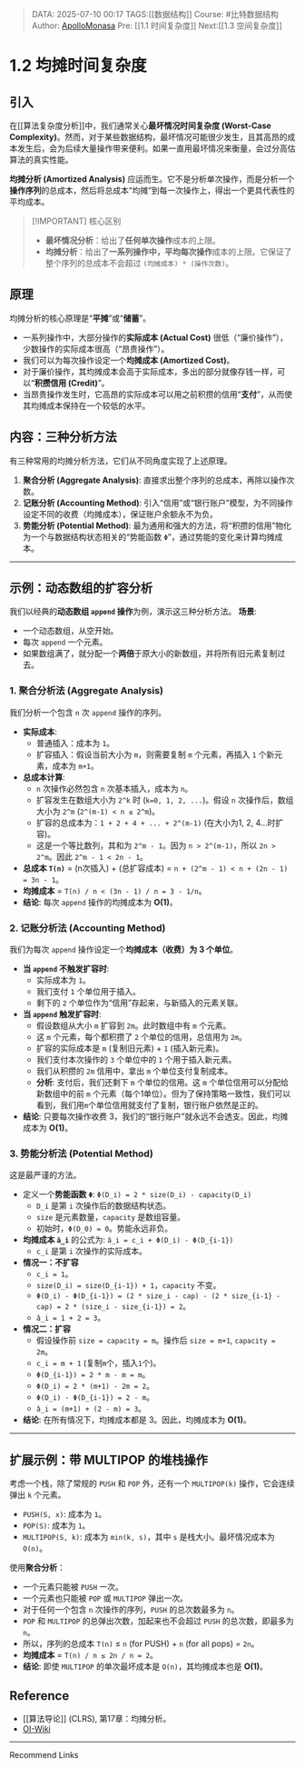 > DATA: 2025-07-10 00:17
> TAGS:[[数据结构]]
> Course: #比特数据结构 
> Author: [ApolloMonasa](https://github.com/ApolloMonasa)
> Pre: [[1.1 时间复杂度]]
> Next:[[1.3 空间复杂度]]

# 1.2 均摊时间复杂度
## 引入

在[[算法复杂度分析]]中，我们通常关心**最坏情况时间复杂度 (Worst-Case Complexity)**。然而，对于某些数据结构，最坏情况可能很少发生，且其高昂的成本发生后，会为后续大量操作带来便利。如果一直用最坏情况来衡量，会过分高估算法的真实性能。

**均摊分析 (Amortized Analysis)** 应运而生。它不是分析单次操作，而是分析一个**操作序列**的总成本，然后将总成本“均摊”到每一次操作上，得出一个更具代表性的平均成本。

> [!IMPORTANT] 核心区别
> - **最坏情况分析**：给出了**任何单次操作**成本的上限。
> - **均摊分析**：给出了**一系列操作中，平均每次操作**成本的上限。它保证了整个序列的总成本不会超过 `(均摊成本) * (操作次数)`。

## 原理

均摊分析的核心原理是“**平摊**”或“**储蓄**”。

- 一系列操作中，大部分操作的**实际成本 (Actual Cost)** 很低（“廉价操作”），少数操作的实际成本很高（“昂贵操作”）。
- 我们可以为每次操作设定一个**均摊成本 (Amortized Cost)**。
- 对于廉价操作，其均摊成本会高于实际成本，多出的部分就像存钱一样，可以“**积攒信用 (Credit)**”。
- 当昂贵操作发生时，它高昂的实际成本可以用之前积攒的信用“**支付**”，从而使其均摊成本保持在一个较低的水平。

## 内容：三种分析方法

有三种常用的均摊分析方法，它们从不同角度实现了上述原理。

1.  **聚合分析 (Aggregate Analysis)**: 直接求出整个序列的总成本，再除以操作次数。
2.  **记账分析 (Accounting Method)**: 引入“信用”或“银行账户”模型，为不同操作设定不同的收费（均摊成本），保证账户余额永不为负。
3.  **势能分析 (Potential Method)**: 最为通用和强大的方法，将“积攒的信用”物化为一个与数据结构状态相关的“势能函数 `Φ`”，通过势能的变化来计算均摊成本。

---

## 示例：动态数组的扩容分析

我们以经典的**动态数组 `append` 操作**为例，演示这三种分析方法。
**场景**:
- 一个动态数组，从空开始。
- 每次 `append` 一个元素。
- 如果数组满了，就分配一个**两倍**于原大小的新数组，并将所有旧元素复制过去。

### 1. 聚合分析法 (Aggregate Analysis)

我们分析一个包含 `n` 次 `append` 操作的序列。
- **实际成本**:
    - 普通插入：成本为 `1`。
    - 扩容插入：假设当前大小为 `m`，则需要复制 `m` 个元素，再插入 `1` 个新元素，成本为 `m+1`。
- **总成本计算**:
    - `n` 次操作必然包含 `n` 次基本插入，成本为 `n`。
    - 扩容发生在数组大小为 `2^k` 时 (`k=0, 1, 2, ...`)。假设 `n` 次操作后，数组大小为 `2^m` (`2^(m-1) < n ≤ 2^m`)。
    - 扩容的总成本为：`1 + 2 + 4 + ... + 2^(m-1)` (在大小为1, 2, 4...时扩容)。
    - 这是一个等比数列，其和为 `2^m - 1`。因为 `n > 2^(m-1)`，所以 `2n > 2^m`。因此 `2^m - 1 < 2n - 1`。
- **总成本 `T(n)`** = (n次插入) + (总扩容成本) = `n + (2^m - 1) < n + (2n - 1) = 3n - 1`。
- **均摊成本** = `T(n) / n < (3n - 1) / n = 3 - 1/n`。
- **结论**: 每次 `append` 操作的均摊成本为 **O(1)**。

### 2. 记账分析法 (Accounting Method)

我们为每次 `append` 操作设定一个**均摊成本（收费）为 3 个单位**。
- **当 `append` 不触发扩容时**:
    - 实际成本为 `1`。
    - 我们支付 `1` 个单位用于插入。
    - 剩下的 `2` 个单位作为“信用”存起来，与新插入的元素关联。
- **当 `append` 触发扩容时**:
    - 假设数组从大小 `m` 扩容到 `2m`。此时数组中有 `m` 个元素。
    - 这 `m` 个元素，每个都积攒了 `2` 个单位的信用，总信用为 `2m`。
    - 扩容的实际成本是 `m` (复制旧元素) + `1` (插入新元素)。
    - 我们支付本次操作的 `3` 个单位中的 `1` 个用于插入新元素。
    - 我们从积攒的 `2m` 信用中，拿出 `m` 个单位支付复制成本。
    - **分析**: 支付后，我们还剩下 `m` 个单位的信用。这 `m` 个单位信用可以分配给新数组中的前 `m` 个元素（每个1单位）。但为了保持策略一致性，我们可以看到，我们用`m`个单位信用就支付了复制，银行账户依然是正的。
- **结论**: 只要每次操作收费 3，我们的“银行账户”就永远不会透支。因此，均摊成本为 **O(1)**。

### 3. 势能分析法 (Potential Method)

这是最严谨的方法。
- 定义一个**势能函数 `Φ`**: `Φ(D_i) = 2 * size(D_i) - capacity(D_i)`
    - `D_i` 是第 `i` 次操作后的数据结构状态。
    - `size` 是元素数量，`capacity` 是数组容量。
    - 初始时，`Φ(D_0) = 0`。势能永远非负。
- **均摊成本 `â_i`** 的公式为: `â_i = c_i + Φ(D_i) - Φ(D_{i-1})`
    - `c_i` 是第 `i` 次操作的实际成本。
- **情况一：不扩容**
    - `c_i = 1`。
    - `size(D_i) = size(D_{i-1}) + 1`，`capacity` 不变。
    - `Φ(D_i) - Φ(D_{i-1}) = (2 * size_i - cap) - (2 * size_{i-1} - cap) = 2 * (size_i - size_{i-1}) = 2`。
    - `â_i = 1 + 2 = 3`。
- **情况二：扩容**
    - 假设操作前 `size = capacity = m`。操作后 `size = m+1`, `capacity = 2m`。
    - `c_i = m + 1` (复制`m`个，插入`1`个)。
    - `Φ(D_{i-1}) = 2 * m - m = m`。
    - `Φ(D_i) = 2 * (m+1) - 2m = 2`。
    - `Φ(D_i) - Φ(D_{i-1}) = 2 - m`。
    - `â_i = (m+1) + (2 - m) = 3`。
- **结论**: 在所有情况下，均摊成本都是 3。因此，均摊成本为 **O(1)**。

---

## 扩展示例：带 MULTIPOP 的堆栈操作

考虑一个栈，除了常规的 `PUSH` 和 `POP` 外，还有一个 `MULTIPOP(k)` 操作，它会连续弹出 `k` 个元素。
- `PUSH(S, x)`: 成本为 `1`。
- `POP(S)`: 成本为 `1`。
- `MULTIPOP(S, k)`: 成本为 `min(k, s)`，其中 `s` 是栈大小。最坏情况成本为 `O(n)`。

使用**聚合分析**：
- 一个元素只能被 `PUSH` 一次。
- 一个元素也只能被 `POP` 或 `MULTIPOP` 弹出一次。
- 对于任何一个包含 `n` 次操作的序列，`PUSH` 的总次数最多为 `n`。
- `POP` 和 `MULTIPOP` 的总弹出次数，加起来也不会超过 `PUSH` 的总次数，即最多为 `n`。
- 所以，序列的总成本 `T(n)` ≤ `n` (for PUSH) + `n` (for all pops) = `2n`。
- **均摊成本** = `T(n) / n ≤ 2n / n = 2`。
- **结论**: 即使 `MULTIPOP` 的单次最坏成本是 `O(n)`，其均摊成本也是 **O(1)**。


## Reference
- [[算法导论]] (CLRS), 第17章：均摊分析。
- [OI-Wiki](https://oi-wiki.org/basic/complexity/)
---
Recommend Links
